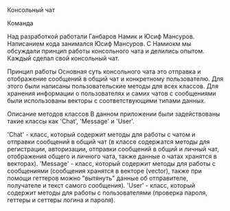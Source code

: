 Консольный чат

Команда

Над разработкой работали Ганбаров Намик и Юсиф Мансуров. Написанием кода занимался Юсиф Мансуров. С Намиокм мы обсуждали принцип работы консольного чата и делились опытом. Каждый сделал свой консольный чат.

Принцип работы
Основная суть консольного чата это отправка и отображение сообщений в общий чат и конкретному пользователю. Для этого были написаны пользовательские методы для всех классов. Для хранения информации о пользователях и самих чатов с сообщениями были использованы векторы с соответствующими типами данных.

Описание методов классов
В данном приложении были задействованы такие классы как 'Chat', 'Message' и 'User'.

'Chat' - класс, который содержит методы для работы с чатом и отправки сообщений в общий чат (в классе содержатся методы для регистрации, авторизации, отправки сообщений в общий и личный чат, отображения общего и личного чата, также данные о чатах хранятся в векторах).
'Message' - класс, который содержит методы для работы с сообщениями (сообщения хранятся в векторе (vector), также при помощи геттеров можно "вытянуть" данные об отправителе, получателе и текст самого сообщения).
'User' - класс, который содержит методы для работы с пользователями (проверка пароля, геттеры и сеттеры логина и пароля).
